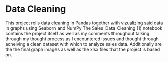 # Data Cleaning
This project rolls data cleaning in Pandas together with vizualizing said data in graphs using Seaborn and NumPy
The Sales_Data_Cleaning (1) notebook contains the project itself as well as my comments throughout talking through my thought process as I encountered issues and thought through acheiving a clean dataset with which to analyze sales data.
Additionally are the the final graph images as well as the xlsx files that the project is based on.
